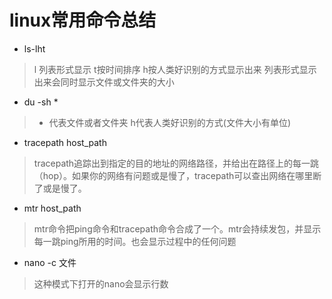 # linux常用命令总结

- ls-lht
> l 列表形式显示 t按时间排序  h按人类好识别的方式显示出来 列表形式显示出来会同时显示文件或文件夹的大小

- du -sh *
> * 代表文件或者文件夹 h代表人类好识别的方式(文件大小有单位)

- tracepath host_path
> tracepath追踪出到指定的目的地址的网络路径，并给出在路径上的每一跳（hop）。如果你的网络有问题或是慢了，tracepath可以查出网络在哪里断了或是慢了。

- mtr host_path
> mtr命令把ping命令和tracepath命令合成了一个。mtr会持续发包，并显示每一跳ping所用的时间。也会显示过程中的任何问题

- nano -c 文件
> 这种模式下打开的nano会显示行数



